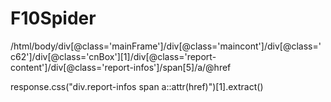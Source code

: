 # F10Spider

/html/body/div[@class='mainFrame']/div[@class='maincont']/div[@class='c62']/div[@class='cnBox'][1]/div[@class='report-content']/div[@class='report-infos']/span[5]/a/@href

response.css("div.report-infos span a::attr(href)")[1].extract()
